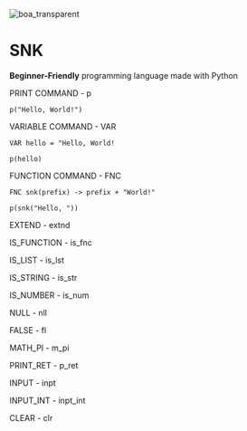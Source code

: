 ![boa_transparent](https://github.com/user-attachments/assets/64afb3b2-5dc8-4923-ada7-d3c9cdbeca48)

# SNK

**Beginner-Friendly** programming language made with Python

PRINT COMMAND - p

`p("Hello, World!")`

VARIABLE COMMAND - VAR

```VAR hello = "Hello, World!```

```p(hello)```

FUNCTION COMMAND - FNC

```FNC snk(prefix) -> prefix + "World!"```

```p(snk("Hello, "))```

EXTEND - extnd

IS_FUNCTION - is_fnc

IS_LIST - is_lst

IS_STRING - is_str

IS_NUMBER - is_num

NULL - nll

FALSE - fl

MATH_PI - m_pi

PRINT_RET - p_ret

INPUT - inpt

INPUT_INT - inpt_int

CLEAR - clr

